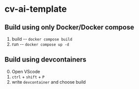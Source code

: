 # cv-ai-template

## Build using only Docker/Docker compose

1. build -- `docker compose build`
2. run -- `docker compose up -d`

## Build using devcontainers

0. Open VScode
1. `ctrl` + `shift` + `P`
2. write `devcontainer` and choose build